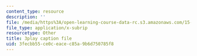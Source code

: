 ```yaml
---
content_type: resource
description: ''
file: /media/https%3A/open-learning-course-data-rc.s3.amazonaws.com/15-071-the-analytics-edge-spring-2017/3fecbb55ce0ceacec85a9b6d750785f8_Goo1EUY-Y8M.srt
file_type: application/x-subrip
resourcetype: Other
title: 3play caption file
uid: 3fecbb55-ce0c-eace-c85a-9b6d750785f8
---
```

